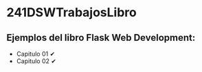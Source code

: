 # 241DSWTrabajosLibro
## Ejemplos del libro Flask Web Development:
- Capitulo 01  ✔
- Capitulo 02  ✔

